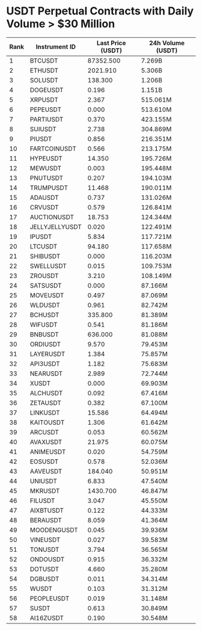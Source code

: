 # USDT Perpetual Contracts with Daily Volume > $30 Million

| Rank | Instrument ID | Last Price (USDT) | 24h Volume (USDT) |
|------|---------------|-------------------|-------------------|
| 1 | BTCUSDT | 87352.500 | 7.269B |
| 2 | ETHUSDT | 2021.910 | 5.306B |
| 3 | SOLUSDT | 138.300 | 1.206B |
| 4 | DOGEUSDT | 0.196 | 1.151B |
| 5 | XRPUSDT | 2.367 | 515.061M |
| 6 | PEPEUSDT | 0.000 | 513.610M |
| 7 | PARTIUSDT | 0.370 | 423.155M |
| 8 | SUIUSDT | 2.738 | 304.869M |
| 9 | PIUSDT | 0.856 | 216.351M |
| 10 | FARTCOINUSDT | 0.566 | 213.175M |
| 11 | HYPEUSDT | 14.350 | 195.726M |
| 12 | MEWUSDT | 0.003 | 195.448M |
| 13 | PNUTUSDT | 0.207 | 194.103M |
| 14 | TRUMPUSDT | 11.468 | 190.011M |
| 15 | ADAUSDT | 0.737 | 131.026M |
| 16 | CRVUSDT | 0.579 | 126.841M |
| 17 | AUCTIONUSDT | 18.753 | 124.344M |
| 18 | JELLYJELLYUSDT | 0.020 | 122.491M |
| 19 | IPUSDT | 5.834 | 117.721M |
| 20 | LTCUSDT | 94.180 | 117.658M |
| 21 | SHIBUSDT | 0.000 | 116.203M |
| 22 | SWELLUSDT | 0.015 | 109.753M |
| 23 | ZROUSDT | 3.210 | 108.149M |
| 24 | SATSUSDT | 0.000 | 87.166M |
| 25 | MOVEUSDT | 0.497 | 87.069M |
| 26 | WLDUSDT | 0.961 | 82.742M |
| 27 | BCHUSDT | 335.800 | 81.389M |
| 28 | WIFUSDT | 0.541 | 81.186M |
| 29 | BNBUSDT | 636.000 | 81.088M |
| 30 | ORDIUSDT | 9.570 | 79.453M |
| 31 | LAYERUSDT | 1.384 | 75.857M |
| 32 | API3USDT | 1.182 | 75.683M |
| 33 | NEARUSDT | 2.989 | 72.744M |
| 34 | XUSDT | 0.000 | 69.903M |
| 35 | ALCHUSDT | 0.092 | 67.416M |
| 36 | ZETAUSDT | 0.382 | 67.100M |
| 37 | LINKUSDT | 15.586 | 64.494M |
| 38 | KAITOUSDT | 1.306 | 61.642M |
| 39 | ARCUSDT | 0.053 | 60.562M |
| 40 | AVAXUSDT | 21.975 | 60.075M |
| 41 | ANIMEUSDT | 0.020 | 54.759M |
| 42 | EOSUSDT | 0.578 | 52.036M |
| 43 | AAVEUSDT | 184.040 | 50.951M |
| 44 | UNIUSDT | 6.833 | 47.540M |
| 45 | MKRUSDT | 1430.700 | 46.847M |
| 46 | FILUSDT | 3.047 | 45.550M |
| 47 | AIXBTUSDT | 0.122 | 44.333M |
| 48 | BERAUSDT | 8.059 | 41.364M |
| 49 | MOODENGUSDT | 0.045 | 39.936M |
| 50 | VINEUSDT | 0.027 | 39.583M |
| 51 | TONUSDT | 3.794 | 36.565M |
| 52 | ONDOUSDT | 0.915 | 36.332M |
| 53 | DOTUSDT | 4.660 | 35.280M |
| 54 | DGBUSDT | 0.011 | 34.314M |
| 55 | WUSDT | 0.103 | 31.312M |
| 56 | PEOPLEUSDT | 0.019 | 31.148M |
| 57 | SUSDT | 0.613 | 30.849M |
| 58 | AI16ZUSDT | 0.190 | 30.548M |
